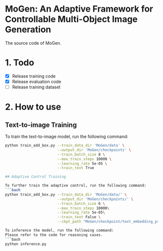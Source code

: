 # MoGen: An Adaptive Framework for Controllable Multi-Object Image Generation
The source code of MoGen.

# 1. Todo
- [x] Release training code
- [x] Release evaluation code
- [ ] Release training dataset

# 2. How to use

## Text-to-image Training

To train the text-to-image model, run the following command:

```bash
python train_add_box.py --train_data_dir 'MoGen/data' \
                        --output_dir 'MoGen/checkpoints' \
                        --train_batch_size 8 \
                        --max_train_steps 10000 \
                        --learning_rate 5e-05 \
                        --train_text True

## Adaptive Control Training

To further train the adaptive control, run the following command:
```bash
python train_add_box.py --train_data_dir 'MoGen/data/' \
                        --output_dir 'MoGen/checkpoints/' \
                        --train_batch_size 6 \
                        --max_train_steps 10000\
                        --learning_rate 5e-05\
                        --train_text False \
                        --ckpt_path "MoGen/checkpoint/text_embedding_projector.bin"

To inference the model, run the following command:
Please refer to the code for reasoning cases.
```bash
python inference.py 
